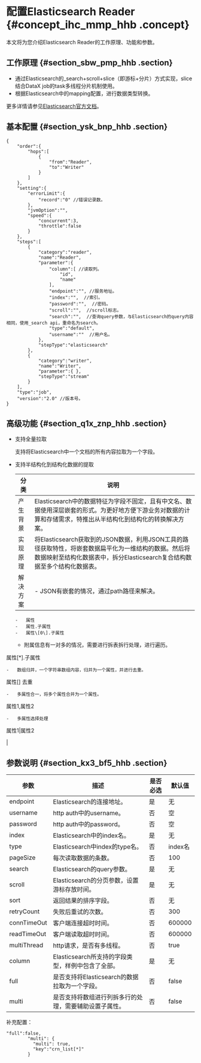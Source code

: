 # 配置Elasticsearch Reader {#concept_ihc_mmp_hhb .concept}

本文将为您介绍Elasticsearch Reader的工作原理、功能和参数。

## 工作原理 {#section_sbw_pmp_hhb .section}

-   通过Elasticsearch的\_search+scroll+slice（即游标+分片）方式实现，slice结合DataX job的task多线程分片机制使用。
-   根据Elasticsearch中的mapping配置，进行数据类型转换。

更多详情请参见[Elasticsearch官方文档](https://www.elastic.co/guide/en/elasticsearch/reference/current/search-request-scroll.html)。

## 基本配置 {#section_ysk_bnp_hhb .section}

``` {#codeblock_u4a_0fi_fxd}
{
    "order":{
        "hops":[
            {
                "from":"Reader",
                "to":"Writer"
            }
        ]
    },
    "setting":{
        "errorLimit":{
            "record":"0" //错误记录数。
        },
        "jvmOption":"",
        "speed":{
            "concurrent":3,
            "throttle":false
        }
    },
    "steps":[
        {
            "category":"reader",
            "name":"Reader",
            "parameter":{
                "column":[ //读取列。
                    "id",
                    "name"
                ],
                "endpoint":"", //服务地址。
                "index":"",  //索引。
                "password":"",  //密码。
                "scroll":"",  //scroll标志。
                "search":"",  //查询query参数，与Elasticsearch的query内容相同，使用_search api，重命名为search。
                "type":"default",
                "username":""  //用户名。
            },
            "stepType":"elasticsearch"
        },
        {
            "category":"writer",
            "name":"Writer",
            "parameter":{ },
            "stepType":"stream"
        }
    ],
    "type":"job",
    "version":"2.0" //版本号。
}
```

## 高级功能 {#section_q1x_znp_hhb .section}

-   支持全量拉取

    支持将Elasticsearch中一个文档的所有内容拉取为一个字段。

-   支持半结构化到结构化数据的提取

    |分类|说明|
    |--|--|
    |产生背景|Elasticsearch中的数据特征为字段不固定，且有中文名、数据使用深层嵌套的形式。为更好地方便下游业务对数据的计算和存储需求，特推出从半结构化到结构化的转换解决方案。|
    |实现原理|将Elasticsearch获取到的JSON数据，利用JSON工具的路径获取特性，将嵌套数据扁平化为一维结构的数据。然后将数据映射至结构化数据表中，拆分Elasticsearch复合结构数据至多个结构化数据表。|
    |解决方案|     -   JSON有嵌套的情况，通过path路径来解决。
        -   属性
        -   属性.子属性
        -   属性\[0\].子属性
    -   附属信息有一对多的情况，需要进行拆表拆行处理，进行遍历。

属性\[\*\].子属性

    -   数组归并，一个字符串数组内容，归并为一个属性，并进行去重。

属性\[\] 去重

    -   多属性合一，将多个属性合并为一个属性。

属性1,属性2

    -   多属性选择处理

属性1|属性2

 |


## 参数说明 {#section_kx3_bf5_hhb .section}

|参数|描述|是否必选|默认值|
|--|--|----|---|
|endpoint|Elasticsearch的连接地址。|是|无|
|username|http auth中的username。|否|空|
|password|http auth中的password。|否|空|
|index|Elasticsearch中的index名。|是|无|
|type|Elasticsearch中index的type名。|否|index名|
|pageSize|每次读取数据的条数。|否|100|
|search|Elasticsearch的query参数。|是|无|
|scroll|Elasticsearch的分页参数，设置游标存放时间。|是|无|
|sort|返回结果的排序字段。|否|无|
|retryCount|失败后重试的次数。|否|300|
|connTimeOut|客户端连接超时时间。|否|600000|
|readTimeOut|客户端读取超时时间。|否|600000|
|multiThread|http请求，是否有多线程。|否|true|
|column|Elasticsearch所支持的字段类型，样例中包含了全部。|是|无|
|full|是否支持将Elasticsearch的数据拉取为一个字段。|否|false|
|multi|是否支持将数组进行列拆多行的处理，需要辅助设置子属性。|否|false|

补充配置：

``` {#codeblock_vth_nsv_549}
"full":false,
        "multi": {
          "multi": true,
          "key":"crn_list[*]"
        }
```

